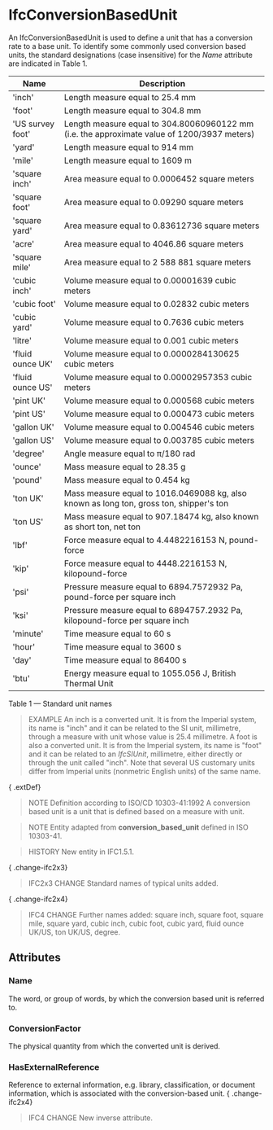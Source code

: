 # IfcConversionBasedUnit

An IfcConversionBasedUnit is used to define a unit that has a conversion rate to a base unit. To identify some commonly used conversion based units, the standard designations (case insensitive) for the _Name_ attribute are indicated in Table 1.


|Name|Description|
|--- |--- |
|'inch'|Length measure equal to 25.4 mm|
|'foot'|Length measure equal to 304.8 mm|
|'US survey foot'|Length measure equal to 304.80060960122 mm (i.e. the approximate value of 1200/3937 meters)|
|'yard'|Length measure equal to 914 mm|
|'mile'|Length measure equal to 1609 m|
|'square inch'|Area measure equal to 0.0006452 square meters|
|'square foot'|Area measure equal to 0.09290 square meters|
|'square yard'|Area measure equal to 0.83612736 square meters|
|'acre'|Area measure equal to 4046.86 square meters|
|'square mile'|Area measure equal to 2 588 881 square meters|
|'cubic inch'|Volume measure equal to 0.00001639 cubic meters|
|'cubic foot'|Volume measure equal to 0.02832 cubic meters|
|'cubic yard'|Volume measure equal to 0.7636 cubic meters|
|'litre'|Volume measure equal to 0.001 cubic meters|
|'fluid ounce UK'|Volume measure equal to 0.0000284130625 cubic meters|
|'fluid ounce US'|Volume measure equal to 0.00002957353 cubic meters|
|'pint UK'|Volume measure equal to 0.000568 cubic meters|
|'pint US'|Volume measure equal to 0.000473 cubic meters|
|'gallon UK'|Volume measure equal to 0.004546 cubic meters|
|'gallon US'|Volume measure equal to 0.003785 cubic meters|
|'degree'|Angle measure equal to π/180 rad|
|'ounce'|Mass measure equal to 28.35 g|
|'pound'|Mass measure equal to 0.454 kg|
|'ton UK'|Mass measure equal to 1016.0469088 kg, also known as long ton, gross ton, shipper's ton|
|'ton US'|Mass measure equal to 907.18474 kg, also known as short ton, net ton|
|'lbf'|Force measure equal to 4.4482216153 N, pound-force|
|'kip'|Force measure equal to 4448.2216153 N, kilopound-force|
|'psi'|Pressure measure equal to 6894.7572932 Pa, pound-force per square inch|
|'ksi'|Pressure measure equal to 6894757.2932 Pa, kilopound-force per square inch|
|'minute'|Time measure equal to 60 s|
|'hour'|Time measure equal to 3600 s|
|'day'|Time measure equal to 86400 s|
|'btu'|Energy measure equal to 1055.056 J, British Thermal Unit|

Table 1 &mdash; Standard unit names

> EXAMPLE  An inch is a converted unit. It is from the Imperial system, its name is "inch" and it can be related to the SI unit, millimetre, through a measure with unit whose value is 25.4 millimetre. A foot is also a converted unit. It is from the Imperial system, its name is "foot" and it can be related to an _IfcSIUnit_, millimetre, either directly or through the unit called "inch". Note that several US customary units differ from Imperial units (nonmetric English units) of the same name.

{ .extDef}
> NOTE  Definition according to ISO/CD 10303-41:1992
> A conversion based unit is a unit that is defined based on a measure with unit.

> NOTE  Entity adapted from **conversion_based_unit** defined in ISO 10303-41.

> HISTORY  New entity in IFC1.5.1.

{ .change-ifc2x3}
> IFC2x3 CHANGE  Standard names of typical units added.

{ .change-ifc2x4}
> IFC4 CHANGE  Further names added: square inch, square foot, square mile, square yard, cubic inch, cubic foot, cubic yard, fluid ounce UK/US, ton UK/US, degree.

## Attributes

### Name
The word, or group of words, by which the conversion based unit is referred to.

### ConversionFactor
The physical quantity from which the converted unit is derived.

### HasExternalReference
Reference to external information, e.g. library, classification, or document information, which is associated with the conversion-based unit.
{ .change-ifc2x4}
> IFC4 CHANGE New inverse attribute.
